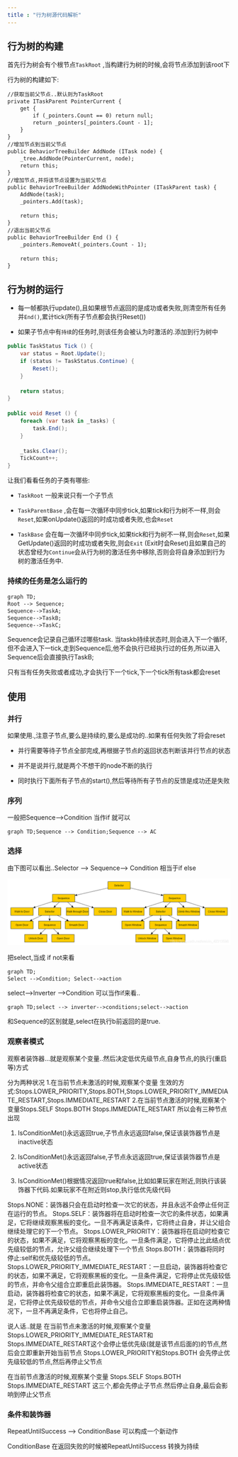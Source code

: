 ```yaml
---
title : "行为树源代码解析"
---
```


## 行为树的构建

首先行为树会有个根节点`TaskRoot` ,当构建行为树的时候,会将节点添加到该root下

行为树的构建如下:

```
//获取当前父节点..默认则为TaskRoot
private ITaskParent PointerCurrent {
    get {
        if (_pointers.Count == 0) return null;
        return _pointers[_pointers.Count - 1];
    }
}
//增加节点到当前父节点
public BehaviorTreeBuilder AddNode (ITask node) {
    _tree.AddNode(PointerCurrent, node);
    return this;
}
//增加节点,并将该节点设置为当前父节点
public BehaviorTreeBuilder AddNodeWithPointer (ITaskParent task) {
    AddNode(task);
    _pointers.Add(task);
    
    return this;
}
//退出当前父节点
public BehaviorTreeBuilder End () {
    _pointers.RemoveAt(_pointers.Count - 1);
    
    return this;
}
```

## 行为树的运行

- 每一帧都执行update(),且如果根节点返回的是成功或者失败,则清空所有任务并`End()`,累计tick(所有子节点都会执行Reset())

- 如果子节点中有`持续`的任务时,则该任务会被认为时激活的.添加到行为树中

```csharp
public TaskStatus Tick () {
    var status = Root.Update();
    if (status != TaskStatus.Continue) {
        Reset();
    }

    return status;
}

public void Reset () {
    foreach (var task in _tasks) {
        task.End();
    }

    _tasks.Clear();
    TickCount++;
}
```

让我们看看任务的子类有哪些:

- `TaskRoot` 一般来说只有一个子节点

- `TaskParentBase` ,会在每一次循环中同步tick,如果tick和行为树不一样,则会`Reset`,如果onUpdate()返回的时成功或者失败,也会`Reset`


* `TaskBase` 会在每一次循环中同步tick,如果tick和行为树不一样,则会`Reset`,如果GetUpdate()返回的时成功或者失败,则会`Exit` (Exit时会Reset)且如果自己的状态曾经为`Continue`会从行为树的激活任务中移除,否则会将自身添加到行为树的激活任务中.

### 持续的任务是怎么运行的

```mermaid
graph TD;
Root --> Sequence;
Sequence-->TaskA;
Sequence-->TaskB;
Sequence-->TaskC;
```

Sequence会记录自己循环过哪些task. 当taskb持续状态时,则会进入下一个循环,但不会进入下一tick,走到Sequence后,他不会执行已经执行过的任务,所以进入Sequence后会直接执行TaskB;

只有当有任务失败或者成功,才会执行下一个tick,下一个tick所有task都会reset

## 使用

### 并行

如果使用.,注意子节点,要么是持续的,要么是成功的..如果有任何失败了将会reset

- 并行需要等待子节点全部完成,再根据子节点的返回状态判断该并行节点的状态

- 并不是说并行,就是两个不想干的node不断的执行

- 同时执行下面所有子节点的start(),然后等待所有子节点的反馈是成功还是失败

### 序列

一般把Sequence-->Condition  当作if  就可以

```mermaid
graph TD;Sequence --> Condition;Sequence --> AC
```

### 选择

由下图可以看出..Selector --> Sequence--> Condition  相当于if else

![](../../public/images/2022-08-21-behavior-tree-source-code/1660118886000.png)

把select,当成 if not来看

```mermaid
graph TD;
Select -->Condition; Select-->action
```

select-->Inverter -->Condition  可以当作if来看..

```mermaid
graph TD;select --> inverter-->conditions;select-->action
```

和Sequence的区别就是,select在执行b前返回的是true.

### 观察者模式

观察者装饰器...就是观察某个变量..然后决定低优先级节点,自身节点,的执行(重启等)方式

分为两种状况
1\.在当前节点未激活的时候,观察某个变量 生效的方式:Stops.LOWER_PRIORITY,Stops.BOTH,Stops.LOWER_PRIORITY_IMMEDIATE_RESTART,Stops.IMMEDIATE_RESTART
2\.在当前节点激活的时候,观察某个变量Stops.SELF Stops.BOTH Stops.IMMEDIATE_RESTART
所以会有三种节点出现

1. IsConditionMet()永远返回true,子节点永远返回false,保证该装饰器节点是inactive状态

2. IsConditionMet()永远返回false,子节点永远返回true,保证该装饰器节点是active状态

3. IsConditionMet()根据情况返回true和false,比如如果玩家在附近,则执行该装饰器下代码.如果玩家不在附近则stop,执行低优先级代码

Stops.NONE：装饰器只会在启动时检查一次它的状态，并且永远不会停止任何正在运行的节点。
Stops.SELF：装饰器将在启动时检查一次它的条件状态，如果满足，它将继续观察黑板的变化。一旦不再满足该条件，它将终止自身，并让父组合继续处理它的下一个节点。
Stops.LOWER_PRIORITY：装饰器将在启动时检查它的状态，如果不满足，它将观察黑板的变化。一旦条件满足，它将停止比此结点优先级较低的节点，允许父组合继续处理下一个节点
Stops.BOTH：装饰器将同时停止:self和优先级较低的节点。
Stops.LOWER_PRIORITY_IMMEDIATE_RESTART：一旦启动，装饰器将检查它的状态，如果不满足，它将观察黑板的变化。一旦条件满足，它将停止优先级较低的节点，并命令父组合立即重启此装饰器。
Stops.IMMEDIATE_RESTART：一旦启动，装饰器将检查它的状态，如果不满足，它将观察黑板的变化。一旦条件满足，它将停止优先级较低的节点，并命令父组合立即重启装饰器。正如在这两种情况下，一旦不再满足条件，它也将停止自己。

说人话..就是
在当前节点未激活的时候,观察某个变量
Stops.LOWER_PRIORITY_IMMEDIATE_RESTART和Stops.IMMEDIATE_RESTART这个会停止低优先级(就是该节点后面的)的节点,然后会立即重新开始当前节点
Stops.LOWER_PRIORITY和Stops.BOTH 会先停止优先级较低的节点,然后再停止父节点

在当前节点激活的时候,观察某个变量
Stops.SELF Stops.BOTH Stops.IMMEDIATE_RESTART 这三个,都会先停止子节点.然后停止自身,最后会影响到停止父节点

### 条件和装饰器

RepeatUntilSuccess --> ConditionBase 可以构成一个新动作

ConditionBase 在返回失败的时候被RepeatUntilSuccess 转换为持续